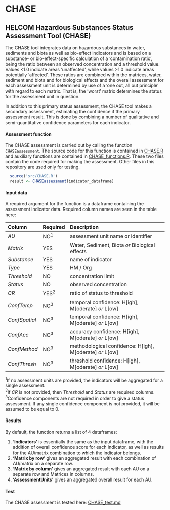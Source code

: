 CHASE
================

## HELCOM Hazardous Substances Status Assessment Tool (CHASE)

The CHASE tool integrates data on hazardous substances in water,
sediments and biota as well as bio-effect indicators and is based on a
substance- or bio-effect-specific calculation of a ‘contamination
ratio’, being the ratio between an observed concentration and a
threshold value. Values \<1.0 indicate areas ‘unaffected’, while values
\>1.0 indicate areas potentially ‘affected’. These ratios are combined
within the matrices, water, sediment and biota and for biological
effects and the overall assessment for each assessment unit is
determined by use of a ‘one out, all out principle’ with regard to each
matrix. That is, the ‘worst’ matrix determines the status for the
assessment unit in question.

In addition to this primary status assessment, the CHASE tool makes a
secondary assessment, estimating the confidence if the primary
assessment result. This is done by combining a number of qualitative and
semi-quantitative confidence parameters for each indicator.

#### Assessment function

The CHASE assessment is carried out by calling the function
`CHASEassessment`. The source code for this function is contained in
[CHASE.R](src/CHASE.R) and auxiliary functions are contained in
[CHASE_functions.R](src/CHASE_functions.R). These two files contain the
code required for making the assessment. Other files in this repository
are used only for testing.

``` r
  source('src/CHASE.R')
  result <- CHASEassessment(indicator_dataframe)
```

#### Input data

A required argument for the function is a dataframe containing the
assessment indicator data. Required column names are seen in the table
here:

| Column        | Required        | Description                                                    |
|:--------------|:----------------|:---------------------------------------------------------------|
| *AU*          | NO<sup>1</sup>  | assessment unit name or identifier                             |
| *Matrix*      | YES             | Water, Sediment, Biota *or* Biological effects                 |
| *Substance*   | YES             | name of indicator                                              |
| *Type*        | YES             | HM / Org                                                       |
| *Threshold*   | NO              | concentration limit                                            |
| *Status*      | NO              | observed concentration                                         |
| *CR*          | YES<sup>2</sup> | ratio of status to threshold                                   |
| *ConfTemp*    | NO<sup>3</sup>  | temporal confidence: H\[igh\], M\[oderate\] *or* L\[ow\]       |
| *ConfSpatial* | NO<sup>3</sup>  | temporal confidence: H\[igh\], M\[oderate\] *or* L\[ow\]       |
| *ConfAcc*     | NO<sup>3</sup>  | accuracy confidence: H\[igh\], M\[oderate\] *or* L\[ow\]       |
| *ConfMethod*  | NO<sup>3</sup>  | methodological confidence: H\[igh\], M\[oderate\] *or* L\[ow\] |
| *ConfThresh*  | NO<sup>3</sup>  | threshold confidence: H\[igh\], M\[oderate\] *or* L\[ow\]      |

<sup>1</sup>If no assessment units are provided, the indicators will be
aggregated for a single assessment.  
<sup>2</sup>If *CR* is not provided, then *Threshold* and *Status* are
required columns.  
<sup>3</sup>Confidence components are not required in order to give a
status assessment. If any single confidence component is not provided,
it will be assumed to be equal to 0.

#### Results

By default, the function returns a list of 4 dataframes:

1.  **‘Indicators’** is essentially the same as the input dataframe,
    with the addition of overall confidence score for each indicator, as
    well as results for the AU/matrix combination to which the indicator
    belongs.
2.  **‘Matrix by row’** gives an aggregated result with each combination
    of AU/matrix on a separate row.
3.  **‘Matrix by column’** gives an aggregated result with each AU on a
    separate row and Matrices in columns.
4.  **‘AssessmentUnits’** gives an aggregated overall result for each
    AU.

#### Test

The CHASE assessment is tested here: [CHASE_test.md](CHASE_test.md)
